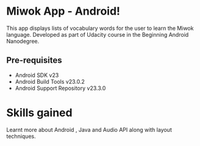 Miwok App - Android!
===================================

This app displays lists of vocabulary words for the user to learn the Miwok language.
Developed as part of Udacity course in the Beginning Android Nanodegree.

Pre-requisites
--------------

- Android SDK v23
- Android Build Tools v23.0.2
- Android Support Repository v23.3.0

# Skills gained
Learnt more about Android , Java and Audio API along with layout techniques.
